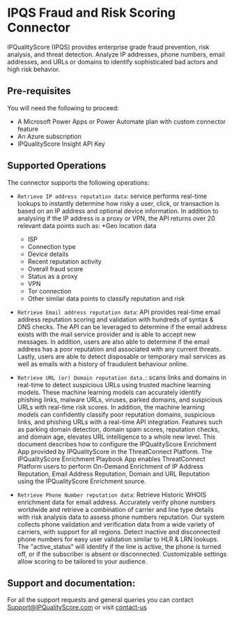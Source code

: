 # IPQS Fraud and Risk Scoring Connector

IPQualityScore (IPQS) provides enterprise grade fraud prevention, risk analysis, and threat detection. Analyze IP addresses, phone numbers, email addresses, and URLs or domains to identify sophisticated bad actors and high risk behavior.

## Pre-requisites
You will need the following to proceed:
* A Microsoft Power Apps or Power Automate plan with custom connector feature
* An Azure subscription
* IPQualityScore Insight API Key

## Supported Operations
The connector supports the following operations:
* `Retrieve IP address reputation data`: service performs real-time lookups to instantly determine how risky a user, click, or transaction is based on an IP address and optional device information. In addition to analysing if the IP address is a proxy or VPN, the API returns over 20 relevant data points such as: 
  *Geo location data
  * ISP
  * Connection type
  * Device details
  * Recent reputation activity
  * Overall fraud score
  * Status as a proxy
  * VPN
  * Tor connection 
  * Other similar data points to classify reputation and risk

* `Retrieve Email address reputation data`: API provides real-time email address reputation scoring and validation with hundreds of syntax & DNS checks. The API can be leveraged to determine if the email address exists with the mail service provider and is able to accept new messages. In addition, users are also able to determine if the email address has a poor reputation and associated with any current threats. Lastly, users are able to detect disposable or temporary mail services as well as emails with a history of fraudulent behaviour online.

* `Retrieve URL (or) Domain reputation data.`: scans links and domains in real-time to detect suspicious URLs using trusted machine learning models. These machine learning models can accurately identify phishing links, malware URLs, viruses, parked domains, and suspicious URLs with real-time risk scores. In addition, the machine learning models can confidently classify poor reputation domains, suspicious links, and phishing URLs with a real-time API integration.
Features such as parking domain detection, domain spam scores, reputation checks, and domain age, elevates URL intelligence to a whole new level.
This document describes how to configure the  IPQualityScore Enrichment App provided by IPQualityScore in the ThreatConnect Platform. The IPQualityScore Enrichment Playbook App enables ThreatConnect Platform users to perform On-Demand Enrichment of IP Address Reputation, Email Address Reputation, Domain and URL Reputation using the IPQualityScore Enrichment source.

* `Retrieve Phone Number reputation data`: Retrieve Historic WHOIS enrichment data for email address.
Accurately verify phone numbers worldwide and retrieve a combination of carrier and line type details with risk analysis data to assess phone numbers reputation. Our system collects phone validation and verification data from a wide variety of carriers, with support for all regions. Detect inactive and disconnected phone numbers for easy user validation similar to HLR & LRN lookups. The "active_status" will identify if the line is active, the phone is turned off, or if the subscriber is absent or disconnected. Customizable settings allow scoring to be tailored to your audience.

## Support and documentation: 
For all the support requests and general queries you can contact Support@IPQualityScore.com or visit [contact-us](https://www.ipqualityscore.com/contact-us)
